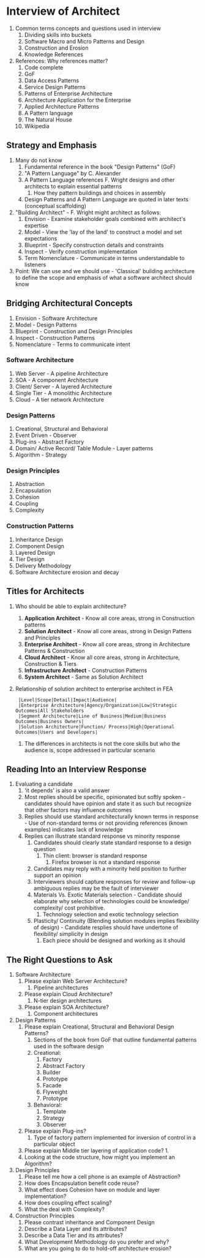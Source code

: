 # Interview of Architect #
1. Common terms concepts and questions used in interview
	1. Dividing skills into buckets
	2. Software Macro and Micro Patterns and Design
	3. Construction and Erosion
	4. Knowledge References
2. References: Why references matter?
	1. Code complete
	2. GoF
	3. Data Access Patterns
	4. Service Design Patterns
	5. Patterns of Enterprise Architecture
	6. Architecture Application for the Enterprise
	7. Applied Architecture Patterns
	8. A Pattern language
	9. The Natural House
	10. Wikipedia

## Strategy and Emphasis ##
1. Many do not know
	1. Fundamental reference in the book "Design Patterns" (GoF)
	2. "A Pattern Language" by C. Alexander
	3. A Pattern Language references F. Wright designs and other architects to explain essential patterns
		1. How they pattern buildings and choices in assembly
	4. Design Patterns and A Pattern Language are quoted in later texts (conceptual scaffolding)
2. "Building Architect" - F. Wright might architect as follows:
	1. Envision - Examine stakeholder goals combined with architect's expertise
	2. Model - View the 'lay of the land' to construct a model and set expectations
	3. Blueprint - Specify construction details and constraints
	4. Inspect - Verify construction implementation
	5. Term Nomenclature - Communicate in terms understandable to listeners
3. Point: We can use and we should use - 'Classical' building architecture to define the scope and emphasis of what a software architect should know

## Bridging Architectural Concepts ##
1. Envision - Software Architecture
2. Model - Design Patterns
3. Blueprint - Construction and Design Principles
4. Inspect - Construction Patterns
5. Nomenclature - Terms to communicate intent

### Software Architecture ###
1. Web Server - A pipeline Architecture
2. SOA - A component Architecture
3. Client/ Server - A layered Architecture
4. Single Tier - A monolithic Architecture
5. Cloud - A tier network Architecture

### Design Patterns ###
1. Creational, Structural and Behavioral
2. Event Driven - Observer
3. Plug-ins - Abstract Factory
4. Domain/ Active Record/ Table Module - Layer patterns
5. Algorithm - Strategy

### Design Principles ###
1. Abstraction
2. Encapsulation
3. Cohesion
4. Coupling
5. Complexity

### Construction Patterns ###
1. Inheritance Design
2. Component Design
3. Layered Design
4. Tier Design
5. Delivery Methodology
6. Software Architecture erosion and decay

## Titles for Architects ##
1. Who should be able to explain architecture?
	1. **Application Architect** - Know all core areas, strong in Construction patterns
	2. **Solution Architect** - Know all core areas, strong in Design Pattens and Principles
	3. **Enterprise Architect** - Know all core areas, strong in Architecture Patterns & Construction
	4. **Cloud Architect** - Know all core areas, strong in Architecture, Construction & Tiers
	5. **Infrastructure Architect** - Construction Patterns
	6. **System Architect** - Same as Solution Architect
2. Relationship of solution architect to enterprise architect in FEA

		|Level|Scope|Detail|Impact|Audience|
		|Enterprise Architecture|Agency/Organization|Low|Strategic Outcomes|All Stakeholders
		|Segment Architecture|Line of Business|Medium|Business Outcomes|Business Owners|
		|Solution Architecture|Function/ Process|High|Operational Outcomes|Users and Developers|
		
	1. The differences in architects is not the core skills but who the audience is, scope addressed in particular scenario

## Reading Into an Interview Response ##
1. Evaluating a candidate
	1. 'it depends' is also a valid answer
	2. Most replies should be specific, opinionated but softly spoken -  candidates should have opinion and state it as such but recognize that other factors may influence outcomes
	3. Replies should use standard architecturally known terms in response - Use of non-standard terms or not providing references (known examples) indicates lack of knowledge
	4. Replies can illustrate standard response vs minority response
		1. Candidates should clearly state standard response to a design question
			1. Thin client: browser is standard response
				1. Firefox browser is not a standard response
		2. Candidates may reply with a minority held position to further support an opinion
		3. Interviewers should capture responses for review and follow-up ambiguous replies may be the fault of interviewer
		4. Materials Vs. Exotic Materials selection - Candidate should elaborate why selection of technologies could be knowledge/ complexity/ cost prohibitive.
			1. Technology selection and exotic technology selection 
		5. Plasticity/ Continuity (Blending solution modules implies flexibility of design) - Candidate resplies should have undertone of flexibility/ simplicity in design
			1. Each piece should be designed and working as it should

## The Right Questions to Ask ##
1. Software Architecture
	1. Please explain Web Server Architecture?
		1. Pipeline architectures
	2. Please explain Cloud Architecture?
		1. N-tier design architectures
	3. Please explain SOA Architecture?
		1. Component architectures
2. Design Patterns
	1. Please explain Creational, Structural and Behavioral Design Patterns?
		1. Sections of the book from GoF that outline fundamental patterns used in the software design
		2. Creational:
			1. Factory
			2. Abstract Factory
			3. Builder
			4. Prototype
			5. Facade
			6. Flyweight
			7. Prototype
		3. Behavioral:
			1. Template
			2. Strategy
			3. Observer
	2. Please explain Plug-ins?
		1. Type of factory pattern implemented for inversion of control in a particular object
	3. Please explain Middle tier layering of application code?
		1. 
	4. Looking at the code structure, how might you implement an Algorithm?
3. Design Principles
	1. Please tell me how a cell phone is an example of Abstraction?
	2. How does Encapsulation benefit code reuse?
	3. What effect does Cohesion have on module and layer implementation?
	4. How does coupling effect scaling?
	5. What the deal with Complexity?
4. Construction Principles
	1. Please contrast inheritance and Component Design
	2. Describe a Data Layer and its attributes?
	3. Describe a Data Tier and its attributes?
	4. What Development Methodology do you prefer and why?
	5. What are you going to do to hold-off architecture erosion?